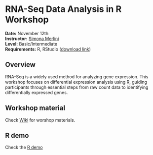 # RNA-Seq Data Analysis in R Workshop

**Date:** November 12th  
**Instructor:** [Simona Merlini](https://merlinis12.github.io/merlinisimona.github.io/)  
**Level:** Basic/Intermediate  
**Requirements:** R, RStudio ([download link](https://rstudio-education.github.io/hopr/starting.html))  

## Overview
RNA-Seq is a widely used method for analyzing gene expression. This workshop focuses on differential expression analysis using R, guiding participants through essential steps from raw count data to identifying differentially expressed genes. 

## Workshop material
Check [Wiki](https://github.com/merlinis12/RNA-Seq-Data-Analysis-in-R/wiki) for worshop materials.

## R demo
Check the [R demo](https://merlinis12.github.io/RNA-Seq-Data-Analysis-in-R/dge_demo.html)

